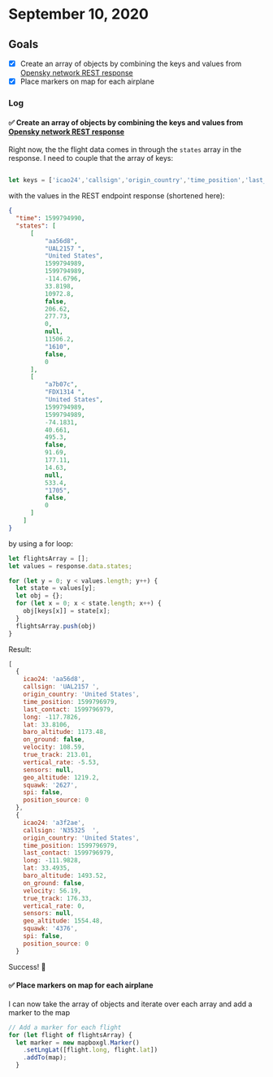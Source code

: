 # September 10, 2020
## Goals
- [x] Create an array of objects by combining the keys and values from [Opensky network REST response](https://opensky-network.org/api/states/all?lamin=30.038&lomin=-125.974&lamax=52.214&lomax=-68.748)
- [x] Place markers on map for each airplane

### Log
#### :white_check_mark: Create an array of objects by combining the keys and values from [Opensky network REST response](https://opensky-network.org/api/states/all?lamin=30.038&lomin=-125.974&lamax=52.214&lomax=-68.748)
Right now, the the flight data comes in through the `states` array in the response. I need to couple that the array of keys:

```js

let keys = ['icao24','callsign','origin_country','time_position','last_contact','long','lat','baro_altitude','on_ground','velocity','true_track','vertical_rate','sensors','geo_altitude','squawk','spi','position_source'];

```
with the values in the REST endpoint response (shortened here):
```JSON
{
  "time": 1599794990,
  "states": [
      [
          "aa56d8",
          "UAL2157 ",
          "United States",
          1599794989,
          1599794989,
          -114.6796,
          33.8198,
          10972.8,
          false,
          206.62,
          277.73,
          0,
          null,
          11506.2,
          "1610",
          false,
          0
      ],
      [
          "a7b07c",
          "FDX1314 ",
          "United States",
          1599794989,
          1599794989,
          -74.1831,
          40.661,
          495.3,
          false,
          91.69,
          177.11,
          14.63,
          null,
          533.4,
          "1705",
          false,
          0
      ]
    ]
}
```
by using a for loop:
```js
let flightsArray = [];
let values = response.data.states;

for (let y = 0; y < values.length; y++) {
  let state = values[y];
  let obj = {};
  for (let x = 0; x < state.length; x++) {
    obj[keys[x]] = state[x];
  }
  flightsArray.push(obj)
}
```
Result:
```js
[
  {
    icao24: 'aa56d8',
    callsign: 'UAL2157 ',
    origin_country: 'United States',
    time_position: 1599796979,
    last_contact: 1599796979,
    long: -117.7826,
    lat: 33.8106,
    baro_altitude: 1173.48,
    on_ground: false,
    velocity: 108.59,
    true_track: 213.01,
    vertical_rate: -5.53,
    sensors: null,
    geo_altitude: 1219.2,
    squawk: '2627',
    spi: false,
    position_source: 0
  },
  {
    icao24: 'a3f2ae',
    callsign: 'N35325  ',
    origin_country: 'United States',
    time_position: 1599796979,
    last_contact: 1599796979,
    long: -111.9828,
    lat: 33.4935,
    baro_altitude: 1493.52,
    on_ground: false,
    velocity: 56.19,
    true_track: 176.33,
    vertical_rate: 0,
    sensors: null,
    geo_altitude: 1554.48,
    squawk: '4376',
    spi: false,
    position_source: 0
  }
```
Success! :tada:

#### :white_check_mark: Place markers on map for each airplane
I can now take the array of objects and iterate over each array and add a marker to the map
```javascript
// Add a marker for each flight
for (let flight of flightsArray) {
  let marker = new mapboxgl.Marker()
    .setLngLat([flight.long, flight.lat])
    .addTo(map);
  }
```
